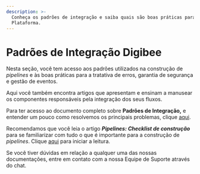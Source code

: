 ```yaml
---
description: >-
  Conheça os padrões de integração e saiba quais são boas práticas para o uso da
  Plataforma.
---
```


# Padrões de Integração Digibee

Nesta seção, você tem acesso aos padrões utilizados na construção de _pipelines_ e às boas práticas para a tratativa de erros, garantia de segurança e gestão de eventos.

Aqui você também encontra artigos que apresentam e ensinam a manusear os componentes responsáveis pela integração dos seus fluxos.&#x20;

Para ter acesso ao documento completo sobre **Padrões de Integração,** e entender um pouco como resolvemos os principais problemas, clique [aqui](https://drive.google.com/file/d/1yoqGnz8UmBruMiMtG6CiqG8aBn9jIwRs/view?usp=sharing).

Recomendamos que você leia o artigo _**Pipelines: Checklist de construção**_ para se familiarizar com tudo o que é importante para a construção de _pipelines_. Clique [aqui](broken-reference) para iniciar a leitura.&#x20;

Se você tiver dúvidas em relação a qualquer uma das nossas documentações, entre em contato com a nossa Equipe de Suporte através do chat.
